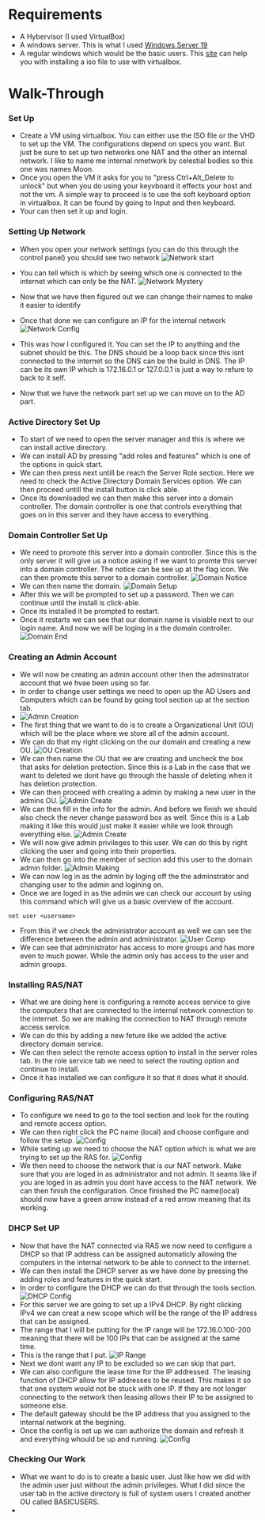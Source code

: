 # Requirements
- A Hybervisor (I used VirtualBox)
- A windows server. This is what I used [Windows Server 19](https://www.microsoft.com/en-us/evalcenter/download-windows-server-2019)
- A regular windows which would be the basic users. This [site](https://www.extremetech.com/computing/198427-how-to-install-windows-10-in-a-virtual-machine) can help you with installing a iso file to use with virtualbox.

# Walk-Through
### Set Up
- Create a VM using virtualbox. You can either use the ISO file or the VHD to set up the VM. The configurations depend on specs you want. But just be sure to set up two networks one NAT and the other an internal network. I like to name me internal nmetwork by celestial bodies so this one was names Moon.
- Once you open the VM it asks for you to "press Ctrl+Alt_Delete to unlock" but when you do using your keyvboard it effects your host and not the vm. A simple way to proceed is to use the soft keyboard option in virtualbox. It can be found by going to Input and then keyboard.
- Your can then set it up and login.
### Setting Up Network
- When you open your network settings (you can do this through the control panel) you should see two network
![Network start](https://github.com/Abdulmalik420/ADLab/blob/main/ADLabPics/Screenshot%202023-01-22%20161202.png)

- You can tell which is which by seeing which one is connected to the internet which can only be the NAT.
![Network Mystery](https://github.com/Abdulmalik420/ADLab/blob/main/ADLabPics/Screenshot%202023-01-22%20162036.png)

- Now that we have then figured out we can change their names to make it easier to identify
- Once that done we can configure an IP for the internal network
![Network Config](https://github.com/Abdulmalik420/ADLab/blob/main/ADLabPics/Screenshot%202023-01-22%20163013.png)
- This was how I configured it. You can set the IP to anything and the subnet should be this. The DNS should be a loop back since this isnt connected to the internet so the DNS can be the build in DNS. The IP can be its own IP which is 172.16.0.1 or 127.0.0.1 is just a way to refure to back to it self.
- Now that we have the network part set up we can move on to the AD part.
### Active Directory Set Up
- To start of we need to open the server manager and this is where we can install active directory.
- We can install AD by pressing "add roles and features" which is one of the options in quick start.
- We can then press next untill be reach the Server Role section. Here we need to check the Active Directory Domain Services option. We can then proceed untill the install button is click able.
- Once its downloaded we can then make this server into a domain controller. The domain controller is one that controls everything that goes on in this server and they have access to everything.
### Domain Controller Set Up
- We need to promote this server into a domain controller. Since this is the only server it will give us a notice asking if we want to promte this server into a domain controller. The notice can be see up at the flag icon. We can then promote this server to a domain controller.
![Domain Notice](https://github.com/Abdulmalik420/ADLab/blob/main/ADLabPics/Screenshot%202023-01-22%20172211.png)
- We can then name the domain.
![Domain Setup](https://github.com/Abdulmalik420/ADLab/blob/main/ADLabPics/Screenshot%202023-01-23%20123653.png)
- After this we will be prompted to set up a password. Then we can continue until the install is click-able.
- Once its installed it be prompted to restart.
- Once it restarts we can see that our domain name is visiable next to our login name. And now we will be loging in a the domain controller.
![Domain End](https://github.com/Abdulmalik420/ADLab/blob/main/ADLabPics/Screenshot%202023-01-23%20125121.png)
### Creating an Admin Account
- We will now be creating an admin account other then the adminstrator account that we hvae been using so far.
- In order to change user settings we need to open up the AD Users and Computers which can be found by going tool section up at the section tab.
- ![Admin Creation](https://github.com/Abdulmalik420/ADLab/blob/main/ADLabPics/Screenshot%202023-01-23%20132253.png)
- The first thing that we want to do is to create a Organizational Unit (OU) which will be the place where we store all of the admin account.
- We can do that my right clicking on the our domain and creating a new OU.
![OU Creation](https://github.com/Abdulmalik420/ADLab/blob/main/ADLabPics/Screenshot%202023-01-23%20133815.png)
- We can then name the OU that we are creating and uncheck the box that asks for deletion protection. Since this is a Lab in the case that we want to deleted we dont have go through the hassle of deleting when it has deletion protection.
- We can then proceed with creating a admin by making a new user in the admins OU.
![Admin Create](https://github.com/Abdulmalik420/ADLab/blob/main/ADLabPics/Screenshot%202023-01-23%20134327.png)
- We can then fill in the info for the admin. And before we finish we should also check the never change password box as well. Since this is a Lab making it like this would just make it easier while we look through everything else.
![Admin Create](https://github.com/Abdulmalik420/ADLab/blob/main/ADLabPics/Screenshot%202023-01-23%20135618.png)
- We will now give admin privileges to this user. We can do this by right clicking the user and going into their properties.
- We can then go into the member of section add this user to the domain admin folder.
![Admin Making](https://github.com/Abdulmalik420/ADLab/blob/main/ADLabPics/Screenshot%202023-01-23%20140930.png)
- We can now log in as the admin by loging off the the adminstrator and changing user to the admin and logining on.
- Once we are loged in as the admin we can check our account by using this command which will give us a basic overview of the account.
```
net user <username>
```
- From this if we check the administrator account as well we can see the difference between the admin and administrator.
![User Comp](https://github.com/Abdulmalik420/ADLab/blob/main/ADLabPics/Screenshot%202023-01-23%20142552.png)
- We can see that administrator has access to more groups and has more even to much power. While the admin only has access to the user and admin groups.
### Installing RAS/NAT
- What we are doing here is configuring a remote access service to give the computers that are connected to the internal network connection to the internet. So we are making the connection to NAT through remote access service.
- We can do this by adding a new feture like we added the active directory domain service.
- We can then select the remote access option to install in the server roles tab. In the role service tab we need to select the routing option and continue to install.
- Once it has installed we can configure it so that it does what it should.
### Configuring RAS/NAT
- To configure we need to go to the tool section and look for the routing and remote access option.
- We can then right click the PC name (local) and choose configure and follow the setup.
![Config](https://github.com/Abdulmalik420/ADLab/blob/main/ADLabPics/Screenshot%202023-01-23%20155850.png)
- While seting up we need to choose the NAT option which is what we are trying to set up the RAS for.
![Config](https://github.com/Abdulmalik420/ADLab/blob/main/ADLabPics/Screenshot%202023-01-23%20160043.png)
- We then need to choose the network that is our NAT network. Make sure that you are loged in as administrator and not admin. It seams like if you are loged in as admin you dont have access to the NAT network. We can then finish the configuration. Once finished the PC name(local) should now have a green arrow instead of a red arrow meaning that its working.
### DHCP Set UP
- Now that have the NAT connected via RAS we now need to configure a DHCP so that IP address can be assigned automaticly allowing the computers in the internal network to be able to connect to the internet.
- We can then install the DHCP server as we have done by pressing the adding roles and features in the quick start.
- In order to configure the DHCP we can do that through the tools section. 
![DHCP Config](https://github.com/Abdulmalik420/ADLab/blob/main/ADLabPics/Screenshot%202023-01-23%20163526.png)
- For this server we are going to set up a IPv4 DHCP. By right clicking IPv4 we can creat a new scope which will be the range of the IP address that can be assigned.
- The range that I will be putting for the IP range will be 172.16.0.100-200 meaning that there will be 100 IPs that can be assigned at the same time.
- This is the range that I put.
![IP Range](https://github.com/Abdulmalik420/ADLab/blob/main/ADLabPics/Screenshot%202023-01-23%20164000.png)
- Next we dont want any IP to be excluded so we can skip that part.
- We can also configure the lease time for the IP addressed. The leasing function of DHCP allow for IP addresses to be reused. This makes it so that one system would not be stuck with one IP. If they are not longer connecting to the network then leasing allows their IP to be assigned to someone else.
- The default gateway should be the IP address that you assigned to the internal network at the begining.
- Once the config is set up we can authorize the domain and refresh it and everything whould be up and running.
![Config](https://github.com/Abdulmalik420/ADLab/blob/main/ADLabPics/Screenshot%202023-01-23%20165412.png)
### Checking Our Work
- What we want to do is to create a basic user. Just like how we did with the admin user just without the admin privileges. What I did since the user tab in the active directory is full of system users I created another OU called BASICUSERS.
- 
